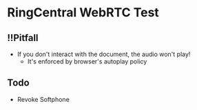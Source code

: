 # RingCentral WebRTC Test


## !!Pitfall

- If you don't interact with the document, the audio won't play!
  - It's enforced by browser's autoplay policy


## Todo

- Revoke Softphone
